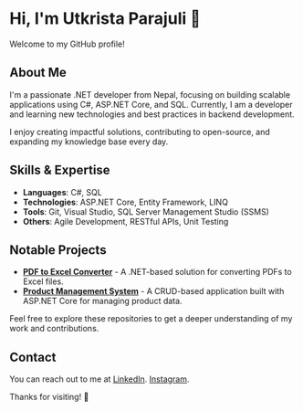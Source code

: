 # Hi, I'm Utkrista Parajuli 👋

Welcome to my GitHub profile!

## About Me
I'm a passionate .NET developer from Nepal, focusing on building scalable applications using C#, ASP.NET Core, and SQL. Currently, I am a developer and learning new technologies and best practices in backend development.

I enjoy creating impactful solutions, contributing to open-source, and expanding my knowledge base every day.

## Skills & Expertise
- **Languages**: C#, SQL
- **Technologies**: ASP.NET Core, Entity Framework, LINQ
- **Tools**: Git, Visual Studio, SQL Server Management Studio (SSMS)
- **Others**: Agile Development, RESTful APIs, Unit Testing

## Notable Projects
- [**PDF to Excel Converter**](https://github.com/Utkrista2058/PDF-to-Excel-Converter-in-.NET) - A .NET-based solution for converting PDFs to Excel files.
- [**Product Management System**](https://github.com/Utkrista2058/ProductManagementSystemCRUD) - A CRUD-based application built with ASP.NET Core for managing product data.
  
Feel free to explore these repositories to get a deeper understanding of my work and contributions.

## Contact
You can reach out to me at [LinkedIn](https://www.linkedin.com/in/utkrista-parajuli/).
[Instagram](https://www.instagram.com/_itsutkristaa/).

Thanks for visiting! 🚀
